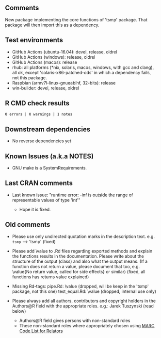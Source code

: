 ## Comments

New package implementing the core functions of 'tsmp' package.
That package will then import this as a dependency.

## Test environments

- GitHub Actions (ubuntu-16.04): devel, release, oldrel
- GitHub Actions (windows): release, oldrel
- GitHub Actions (macos): release
- rhub: all platforms (*nix, solaris, macos, windows, with gcc and clang), all ok,
  except 'solaris-x86-patched-ods' in which a dependency fails, not this package.
- Raspbian (armv7l-linux-gnueabihf, 32-bits): release
- win-builder: devel, release, oldrel

## R CMD check results

`0 errors | 0 warnings | 1 notes`

## Downstream dependencies

- No reverse dependencies yet

## Known Issues (a.k.a NOTES)

- GNU make is a SystemRequirements.

## Last CRAN comments

- Last known issue:
  "runtime error: -inf is outside the range of representable values of type 'int'"
  
  - Hope it is fixed.


## Old comments

- Please use only undirected quotation marks in the description text.
  e.g. `tsmp` --> 'tsmp' (fixed)

- Please add \value to .Rd files regarding exported methods and explain
  the functions results in the documentation. Please write about the
  structure of the output (class) and also what the output means. (If a
  function does not return a value, please document that too, e.g.
  \value{No return value, called for side effects} or similar) (fixed, all functions has returns value explained)

- Missing Rd-tags:
         pipe.Rd: \value (dropped, will be keep in the 'tsmp' package, not this one)
         test_equal.Rd: \value (dropped, internal use only)

- Please always add all authors, contributors and copyright holders in the
  Authors@R field with the appropriate roles.
  e.g.: Jarek Tuszynski (read below)

  - Authors@R field gives persons with non-standard roles
  - These non-standard roles where appropriately chosen using [MARC Code List for Relators](https://www.loc.gov/marc/relators/relaterm.html)

